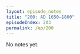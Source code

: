 ```yaml
---
layout: episode_notes
title: "200: AD 1650–1800"
episodeIndex: 203
permalink: /ep/200
---
```

No notes yet.
